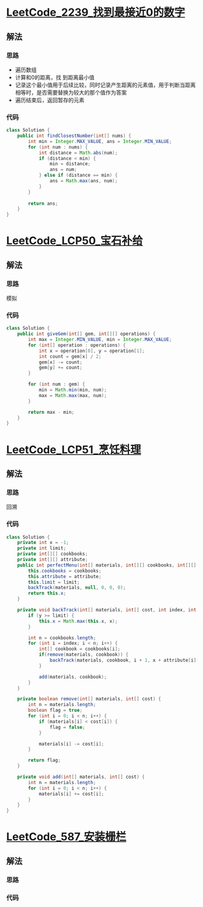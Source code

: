 # [LeetCode_2239_找到最接近0的数字](https://leetcode-cn.com/problems/find-closest-number-to-zero/)
## 解法
### 思路
- 遍历数组
- 计算和0的距离，找 到距离最小值
- 记录这个最小值用于后续比较，同时记录产生距离的元素值，用于判断当距离相等时，是否需要替换为较大的那个值作为答案
- 遍历结束后，返回暂存的元素
### 代码
```java
class Solution {
    public int findClosestNumber(int[] nums) {
        int min = Integer.MAX_VALUE, ans = Integer.MIN_VALUE;
        for (int num : nums) {
            int distance = Math.abs(num);
            if (distance < min) {
                min = distance;
                ans = num;
            } else if (distance == min) {
                ans = Math.max(ans, num);
            }
        }
        
        return ans;
    }
}
```
# [LeetCode_LCP50_宝石补给](https://leetcode-cn.com/problems/WHnhjV/)
## 解法
### 思路
模拟
### 代码
```java
class Solution {
    public int giveGem(int[] gem, int[][] operations) {
        int max = Integer.MIN_VALUE, min = Integer.MAX_VALUE;
        for (int[] operation : operations) {
            int x = operation[0], y = operation[1];
            int count = gem[x] / 2;
            gem[x] -= count;
            gem[y] += count;
        }

        for (int num : gem) {
            min = Math.min(min, num);
            max = Math.max(max, num);
        }

        return max - min;
    }
}
```
# [LeetCode_LCP51_烹饪料理](https://leetcode-cn.com/problems/UEcfPD/)
## 解法
### 思路
回溯
### 代码
```java
class Solution {
    private int x = -1;
    private int limit;
    private int[][] cookbooks;
    private int[][] attribute;
    public int perfectMenu(int[] materials, int[][] cookbooks, int[][] attribute, int limit) {
        this.cookbooks = cookbooks;
        this.attribute = attribute;
        this.limit = limit;
        backTrack(materials, null, 0, 0, 0);
        return this.x;
    }

    private void backTrack(int[] materials, int[] cost, int index, int x, int y) {
        if (y >= limit) {
            this.x = Math.max(this.x, x);
        }

        int n = cookbooks.length;
        for (int i = index; i < n; i++) {
            int[] cookbook = cookbooks[i];
            if(remove(materials, cookbook)) {
                backTrack(materials, cookbook, i + 1, x + attribute[i][0], y + attribute[i][1]);
            }

            add(materials, cookbook);
        }
    }

    private boolean remove(int[] materials, int[] cost) {
        int n = materials.length;
        boolean flag = true;
        for (int i = 0; i < n; i++) {
            if (materials[i] < cost[i]) {
                flag = false;
            }

            materials[i] -= cost[i];
        }

        return flag;
    }

    private void add(int[] materials, int[] cost) {
        int n = materials.length;
        for (int i = 0; i < n; i++) {
            materials[i] += cost[i];
        }
    }
}
```
# [LeetCode_587_安装栅栏](https://leetcode-cn.com/problems/erect-the-fence/)
## 解法
### 思路

### 代码
```java

```
